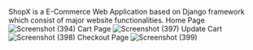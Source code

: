 ShopX is a E-Commerce Web Application based on Django framework which consist of major website functionalities.
Home Page
![Screenshot (394)](https://github.com/RishabhSaxena45/ShopX-Ecommerce-Website-/assets/136158506/74b509c6-9154-4884-99e4-e4c12b98fcd0)
Cart Page
![Screenshot (397)](https://github.com/RishabhSaxena45/ShopX-Ecommerce-Website-/assets/136158506/b67bc500-3613-4800-a42a-ee147e0db112)
Update Cart
![Screenshot (398)](https://github.com/RishabhSaxena45/ShopX-Ecommerce-Website-/assets/136158506/e79cc319-6a16-43b1-a4f8-c6e7f96630a8)
Checkout Page
![Screenshot (399)](https://github.com/RishabhSaxena45/ShopX-Ecommerce-Website-/assets/136158506/2f7faa02-02ca-4fef-b2fe-ed50df1516c7)
